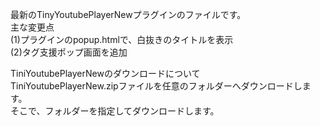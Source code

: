 最新のTinyYoutubePlayerNewプラグインのファイルです。  
主な変更点  
(1)プラグインのpopup.htmlで、白抜きのタイトルを表示  
(2)タグ支援ポップ画面を追加  

TiniYoutubePlayerNewのダウンロードについて  
TiniYoutubePlayerNew.zipファイルを任意のフォルダーへダウンロードします。  
そこで、フォルダーを指定してダウンロードします。  



